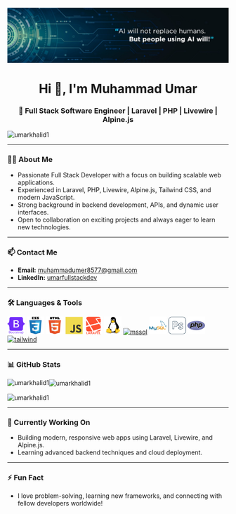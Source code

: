![logo](usman-linkdin.jpg)

<h1 align="center">Hi 👋, I'm Muhammad Umar</h1>
<h3 align="center">🚀 Full Stack Software Engineer | Laravel | PHP | Livewire | Alpine.js</h3>


<p align="left">
  <img src="https://komarev.com/ghpvc/?username=umarkhalid1&label=Profile%20views&color=0e75b6&style=flat" alt="umarkhalid1" />
</p>

---

### 👨‍💻 About Me

- Passionate Full Stack Developer with a focus on building scalable web applications.
- Experienced in Laravel, PHP, Livewire, Alpine.js, Tailwind CSS, and modern JavaScript.
- Strong background in backend development, APIs, and dynamic user interfaces.
- Open to collaboration on exciting projects and always eager to learn new technologies.

---

### 📫 Contact Me

- **Email:** muhammadumer8577@gmail.com
- **LinkedIn:** [umarfullstackdev](https://linkedin.com/in/umarfullstackdev)

---

### 🛠️ Languages & Tools

<p align="left">
  <a href="https://getbootstrap.com" target="_blank" rel="noreferrer"><img src="https://raw.githubusercontent.com/devicons/devicon/master/icons/bootstrap/bootstrap-plain-wordmark.svg" alt="bootstrap" width="40" height="40"/></a>
  <a href="https://www.w3schools.com/css/" target="_blank" rel="noreferrer"><img src="https://raw.githubusercontent.com/devicons/devicon/master/icons/css3/css3-original-wordmark.svg" alt="css3" width="40" height="40"/></a>
  <a href="https://www.w3.org/html/" target="_blank" rel="noreferrer"><img src="https://raw.githubusercontent.com/devicons/devicon/master/icons/html5/html5-original-wordmark.svg" alt="html5" width="40" height="40"/></a>
  <a href="https://developer.mozilla.org/en-US/docs/Web/JavaScript" target="_blank" rel="noreferrer"><img src="https://raw.githubusercontent.com/devicons/devicon/master/icons/javascript/javascript-original.svg" alt="javascript" width="40" height="40"/></a>
  <a href="https://laravel.com/" target="_blank" rel="noreferrer"><img src="https://raw.githubusercontent.com/devicons/devicon/master/icons/laravel/laravel-plain-wordmark.svg" alt="laravel" width="40" height="40"/></a>
  <a href="https://www.linux.org/" target="_blank" rel="noreferrer"><img src="https://raw.githubusercontent.com/devicons/devicon/master/icons/linux/linux-original.svg" alt="linux" width="40" height="40"/></a>
  <a href="https://www.microsoft.com/en-us/sql-server" target="_blank" rel="noreferrer"><img src="https://www.svgrepo.com/show/303229/microsoft-sql-server-logo.svg" alt="mssql" width="40" height="40"/></a>
  <a href="https://www.mysql.com/" target="_blank" rel="noreferrer"><img src="https://raw.githubusercontent.com/devicons/devicon/master/icons/mysql/mysql-original-wordmark.svg" alt="mysql" width="40" height="40"/></a>
  <a href="https://www.photoshop.com/en" target="_blank" rel="noreferrer"><img src="https://raw.githubusercontent.com/devicons/devicon/master/icons/photoshop/photoshop-line.svg" alt="photoshop" width="40" height="40"/></a>
  <a href="https://www.php.net" target="_blank" rel="noreferrer"><img src="https://raw.githubusercontent.com/devicons/devicon/master/icons/php/php-original.svg" alt="php" width="40" height="40"/></a>
  <a href="https://tailwindcss.com/" target="_blank" rel="noreferrer"><img src="https://www.vectorlogo.zone/logos/tailwindcss/tailwindcss-icon.svg" alt="tailwind" width="40" height="40"/></a>
</p>

---

### 📊 GitHub Stats

<p>
  <img align="left" src="https://github-readme-stats.vercel.app/api/top-langs?username=umarkhalid1&show_icons=true&locale=en&layout=compact" alt="umarkhalid1" />
</p>
<p>
  <img align="center" src="https://github-readme-stats.vercel.app/api?username=umarkhalid1&show_icons=true&locale=en" alt="umarkhalid1" />
</p>
<p>
  <img align="center" src="https://github-readme-streak-stats.herokuapp.com/?user=umarkhalid1&" alt="umarkhalid1" />
</p>

---

### 🌱 Currently Working On

- Building modern, responsive web apps using Laravel, Livewire, and Alpine.js.
- Learning advanced backend techniques and cloud deployment.

---

### ⚡ Fun Fact

- I love problem-solving, learning new frameworks, and connecting with fellow developers worldwide!
